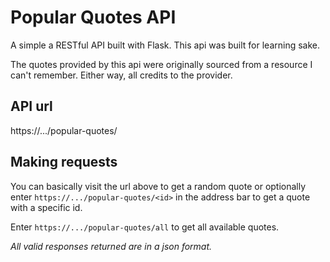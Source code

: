 # Popular Quotes API

A simple a RESTful API built with Flask. This api was built for learning sake.

The quotes provided by this api were originally sourced from a resource I can't remember. Either way, all credits to the provider.

## API url
https://.../popular-quotes/

## Making requests
You can basically visit the url above to get a random quote or optionally enter `https://.../popular-quotes/<id>` in the address bar to get a quote with a specific id.

Enter `https://.../popular-quotes/all` to get all available quotes.

*All valid responses returned are in a json format.*
